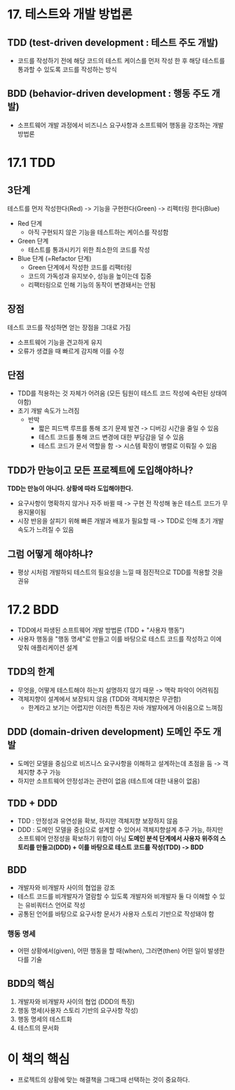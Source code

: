 # 17. 테스트와 개발 방법론

## TDD (test-driven development : 테스트 주도 개발)  
- 코드를 작성하기 전에 해당 코드의 테스트 케이스를 먼저 작성 한 후 해당 테스트를 통과할 수 있도록 코드를 작성하는 방식

## BDD (behavior-driven development : 행동 주도 개발)
- 소프트웨어 개발 과정에서 비즈니스 요구사항과 소프트웨어 행동을 강조하는 개발 방법론

# 17.1 TDD
## 3단계
테스트를 먼저 작성한다(Red) -> 기능을 구현한다(Green) -> 리펙터링 한다(Blue)
- Red 단계
  - 아직 구현되지 않은 기능을 테스트하는 케이스를 작성함
- Green 단계
  - 테스트를 통과시키기 위한 최소한의 코드를 작성
- Blue 단계 (=Refactor 단계)
  - Green 단계에서 작성한 코드를 리팩터링
  - 코드의 가독성과 유지보수, 성능을 높이는데 집중
  - 리팩터링으로 인해 기능의 동작이 변경돼서는 안됨

## 장점
테스트 코드를 작성하면 얻는 장점을 그대로 가짐
- 소프트웨어 기능을 견고하게 유지
- 오류가 생겼을 때 빠르게 감지해 이를 수정

## 단점
- TDD를 적용하는 것 자체가 어려움 (모든 팀원이 테스트 코드 작성에 숙련된 상태여야함)
- 초기 개발 속도가 느려짐
  - 반박
    - 짧은 피드백 루프를 통해 조기 문제 발견 -> 디버깅 시간을 줄일 수 있음
    - 테스트 코드를 통해 코드 변경에 대한 부담감을 덜 수 있음
    - 테스트 코드가 문서 역할을 함 -> 시스템 확장이 병렬로 이뤄질 수 있음

## TDD가 만능이고 모든 프로젝트에 도입해야하나?
**TDD는 만능이 아니다. 상황에 따라 도입해야한다.**
- 요구사항이 명확하지 않거나 자주 바뀔 때 -> 구현 전 작성해 놓은 테스트 코드가 무용지물이됨
- 시장 반응을 살피기 위해 빠른 개발과 배포가 필요할 때 -> TDD로 인해 초기 개발 속도가 느려질 수 있음

## 그럼 어떻게 해야하냐?
- 평상 시처럼 개발하되 테스트의 필요성을 느낄 때 점진적으로 TDD를 적용할 것을 권유

# 17.2 BDD
- TDD에서 파생된 소프트웨어 개발 방법론 (TDD + "사용자 행동")
- 사용자 행동을 "행동 명세"로 만들고 이를 바탕으로 테스트 코드를 작성하고 이에 맞춰 애플리케이션 설계

## TDD의 한계
- 무엇을, 어떻게 테스트해야 하는지 설명하지 않기 때문 -> 맥락 파악이 어려워짐
- 객체지향이 설계에서 보장되지 않음 (TDD와 객체지향은 무관함)
  - 한계라고 보기는 어렵지만 이러한 특징은 자바 개발자에게 아쉬움으로 느껴짐

## DDD (domain-driven development) 도메인 주도 개발
- 도메인 모델을 중심으로 비즈니스 요구사항을 이해하고 설계하는데 초점을 둠 -> 객체지향 추구 가능
- 하지만 소프트웨어 안정성과는 관련이 없음 (테스트에 대한 내용이 없음)

## TDD + DDD
- TDD : 안정성과 유연성을 확보, 하지만 객체지향 보장하지 않음
- DDD : 도메인 모델을 중심으로 설계할 수 있어서 객체지향설계 추구 가능, 하지만 소프트웨어 안정성을 확보하기 위함이 아님
**도메인 분석 단계에서 사용자 위주의 스토리를 만들고(DDD) + 이를 바탕으로 테스트 코드를 작성(TDD) -> BDD**

## BDD
- 개발자와 비개발자 사이의 협업을 강조
- 테스트 코드를 비개발자가 열람할 수 있도록 개발자와 비개발자 둘 다 이해할 수 있는 유비쿼터스 언어로 작성
- 공통된 언어를 바탕으로 요구사항 문서가 사용자 스토리 기반으로 작성돼야 함

### 행동 명세
- 어떤 상황에서(given), 어떤 행동을 할 때(when), 그러면(then) 어떤 일이 발생한다를 기술

## BDD의 핵심
1. 개발자와 비개발자 사이의 협업 (DDD의 특징)
2. 행동 명세(사용자 스토리 기반의 요구사항 작성)
3. 행동 명세의 테스트화 
4. 테스트의 문서화

# 이 책의 핵심
- 프로젝트의 상황에 맞는 해결책을 그때그때 선택하는 것이 중요하다.
